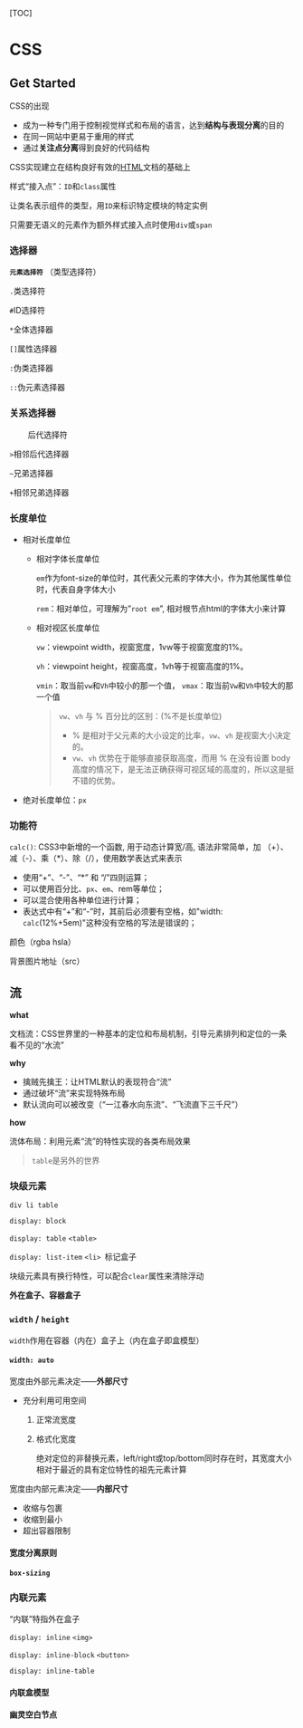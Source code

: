 [TOC]



# CSS

## Get Started

CSS的出现

- 成为一种专门用于控制视觉样式和布局的语言，达到**结构与表现分离**的目的
- 在同一网站中更易于重用的样式
- 通过**关注点分离**得到良好的代码结构

CSS实现建立在结构良好有效的[HTML](HTML.md)文档的基础上

样式“接入点”：```ID```和```class```属性

让类名表示组件的类型，用```ID```来标识特定模块的特定实例

只需要无语义的元素作为额外样式接入点时使用```div```或```span```

### 选择器

**```元素选择符```** （类型选择符）

`.`类选择符

`#`ID选择符

`*`全体选择器

`[]`属性选择器

`:`伪类选择器

`::`伪元素选择器

### 关系选择器

`    `   后代选择符 

`>`相邻后代选择器

`~`兄弟选择器

`+`相邻兄弟选择器





### 长度单位

- 相对长度单位

  - 相对字体长度单位

    ```em```作为font-size的单位时，其代表父元素的字体大小，作为其他属性单位时，代表自身字体大小

    `rem`：相对单位，可理解为”`root em`”, 相对根节点html的字体大小来计算

  - 相对视区长度单位

    `vw`：viewpoint width，视窗宽度，1vw等于视窗宽度的1%。

    `vh`：viewpoint height，视窗高度，1vh等于视窗高度的1%。

    `vmin`：取当前`vw`和`Vh`中较小的那一个值， `vmax`：取当前`Vw`和`Vh`中较大的那一个值

    > `vw`、`vh` 与 % 百分比的区别：(%不是长度单位)
    >
    > - % 是相对于父元素的大小设定的比率，`vw`、`vh` 是视窗大小决定的。
    > - `vw`、`vh` 优势在于能够直接获取高度，而用 % 在没有设置 body 高度的情况下，是无法正确获得可视区域的高度的，所以这是挺不错的优势。

- 绝对长度单位：`px`

### 功能符

`calc()`: CSS3中新增的一个函数, 用于动态计算宽/高, 语法非常简单，加 （+）、减（-）、乘（*）、除（/），使用数学表达式来表示

- 使用“+”、“-”、“*” 和 “/”四则运算；
- 可以使用百分比、`px`、`em`、rem等单位；
- 可以混合使用各种单位进行计算；
- 表达式中有“+”和“-”时，其前后必须要有空格，如"width: `calc`(12%+5em)"这种没有空格的写法是错误的；

颜色（rgba hsla）

背景图片地址（src）

## 流

**what**

文档流：CSS世界里的一种基本的定位和布局机制，引导元素排列和定位的一条看不见的“水流”

**why**

- 擒贼先擒王：让HTML默认的表现符合“流”
- 通过破坏“流”来实现特殊布局
- 默认流向可以被改变（“一江春水向东流”、“飞流直下三千尺”）

**how**

流体布局：利用元素“流”的特性实现的各类布局效果

> `table`是另外的世界

### 块级元素

`div li table  `

`display: block`

`display: table` `<table> `

`display: list-item`  `<li> `标记盒子

块级元素具有换行特性，可以配合`clear`属性来清除浮动

**外在盒子、容器盒子**

### `width` / `height`

`width`作用在容器（内在）盒子上（内在盒子即盒模型）

#### `width: auto`

宽度由外部元素决定——**外部尺寸**

- 充分利用可用空间

  1. 正常流宽度

  2. 格式化宽度

     绝对定位的非替换元素，left/right或top/bottom同时存在时，其宽度大小相对于最近的具有定位特性的祖先元素计算

宽度由内部元素决定——**内部尺寸**

- 收缩与包裹
- 收缩到最小
- 超出容器限制

#### 宽度分离原则

#### `box-sizing`

 

### 内联元素

“内联”特指外在盒子

`display: inline` `<img>`

`display: inline-block` `<button>`

`display: inline-table` 

#### 内联盒模型

#### 幽灵空白节点


